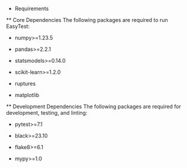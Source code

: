 * Requirements

** Core Dependencies
The following packages are required to run EasyTest:

- numpy>=1.23.5

- pandas>=2.2.1

- statsmodels>=0.14.0

- scikit-learn>=1.2.0

- ruptures

- matplotlib

** Development Dependencies
The following packages are required for development, testing, and linting:

- pytest>=7.1

- black>=23.10

- flake8>=6.1

- mypy>=1.0